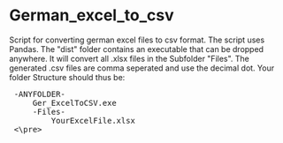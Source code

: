 # German_excel_to_csv
 Script for converting german excel files to csv format.
 The script uses Pandas. The "dist" folder contains an executable that can be dropped anywhere. It will convert all .xlsx files in the Subfolder "Files". The   generated .csv files are comma seperated and use the decimal dot.
 Your folder Structure should thus be:
 <pre>
 -ANYFOLDER-
     Ger_ExcelToCSV.exe
     -Files-
         YourExcelFile.xlsx
 <\pre>
